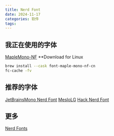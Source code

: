 ```yaml
---
title: Nerd Font
date: 2024-11-17
categories: 软件
tags:
---
```

## 我正在使用的字体
[MapleMono-NF](https://github.com/subframe7536/maple-font)
**Download for Linux
```bash
brew install --cask font-maple-mono-nf-cn
fc-cache -fv
```

## 推荐的字体
[JetBrainsMono Nerd Font](https://github.com/JetBrains/JetBrainsMono)
[MesloLG](https://github.com/andreberg/Meslo-Font)
[Hack Nerd Font](https://github.com/source-foundry/Hack)

## 更多
[Nerd Fonts](https://www.nerdfonts.com/font-downloads)
